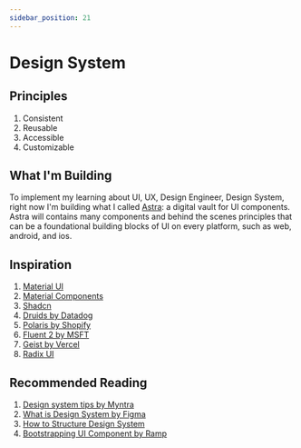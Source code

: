 ```yaml
---
sidebar_position: 21
---
```


# Design System

## Principles

1. Consistent
2. Reusable
3. Accessible
4. Customizable

## What I'm Building

To implement my learning about UI, UX, Design Engineer, Design System, right now I'm building what I called [Astra](https://github.com/ahmadrafidev/astra): a digital vault for UI components. Astra will contains many components and behind the scenes principles that can be a foundational building blocks of UI on every platform, such as web, android, and ios. 

## Inspiration

1. [Material UI](https://mui.com/)
2. [Material Components](https://m3.material.io/components)
3. [Shadcn](https://ui.shadcn.com/)
4. [Druids by Datadog](https://druids.datadoghq.com/components)
5. [Polaris by Shopify](https://polaris.shopify.com/)
6. [Fluent 2 by MSFT](https://fluent2.microsoft.design/components/web/react)
7. [Geist by Vercel](https://vercel.com/geist/introduction)
8. [Radix UI](https://www.radix-ui.com/)

## Recommended Reading

1. [Design system tips by Myntra](https://medium.com/myntra-engineering/design-system-in-action-at-myntra-tips-for-designers-and-developers-82b0ead11fc5)
2. [What is Design System by Figma](https://www.figma.com/blog/design-systems-101-what-is-a-design-system/)
3. [How to Structure Design System](https://www.figma.com/blog/how-thumbtack-structures-their-design-system/)
4. [Bootstrapping UI Component by Ramp](https://engineering.ramp.com/bootstrapping-a-ui-component-library)
